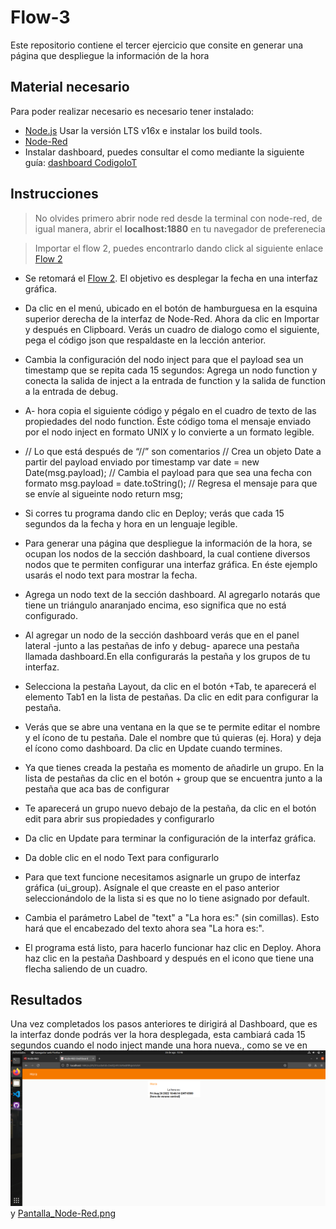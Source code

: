 # Flow-3

Este repositorio contiene el tercer ejercicio que consite en generar una página que despliegue la información de la hora

## Material necesario
Para poder realizar necesario es necesario tener instalado:
- [Node.js](https://github.com/nodesource/distributions/blob/master/README.md) Usar la versión LTS v16x e instalar los build tools.
- [Node-Red](https://nodered.org/docs/getting-started/local)
- Instalar dashboard, puedes consultar el como mediante la siguiente guía: [dashboard CodigoIoT](https://edu.codigoiot.com/mod/page/view.php?id=1080)

## Instrucciones

>No olvides primero abrir node red desde la terminal con node-red, de igual manera, abrir el **localhost:1880** en tu navegador de preferenecia

>Importar el flow 2, puedes encontrarlo dando click al siguiente enlace [Flow 2](https://github.com/ArathTzec/Segundo-Flow)

- Se retomará el [Flow 2](https://github.com/ArathTzec/Segundo-Flow). El objetivo es desplegar la fecha en una interfaz gráfica. 

- Da clic en el menú, ubicado en el botón de hamburguesa en la esquina superior derecha de la interfaz de Node-Red. Ahora da clic en Importar y después en Clipboard. Verás un cuadro de dialogo como el siguiente, pega el código json que respaldaste en la lección anterior.

- Cambia la configuración del nodo inject para que el payload sea un timestamp que se repita cada 15 segundos: Agrega un nodo function y conecta la salida de inject a la entrada de function y la salida de function a la entrada de debug.

- A- hora copia el siguiente código y pégalo en el cuadro de texto de las propiedades del nodo function. Éste código toma el mensaje enviado por el nodo inject en formato UNIX y lo convierte a un formato legible.

- // Lo que está después de “//” son comentarios // Crea un objeto Date a partir del payload enviado por timestamp var date = new Date(msg.payload); // Cambia el payload para que sea una fecha con formato msg.payload = date.toString(); // Regresa el mensaje para que se envíe al sigueinte nodo return msg;

- Si corres tu programa dando clic en Deploy; verás que cada 15 segundos da la fecha y hora en un lenguaje legible.

- Para generar una página que despliegue la información de la hora, se ocupan los nodos de la sección dashboard, la cual contiene diversos nodos que te permiten configurar una interfaz gráfica. En éste ejemplo usarás el nodo text para mostrar la fecha.

- Agrega un nodo text de la sección dashboard. Al agregarlo notarás que tiene un triángulo anaranjado encima, eso significa que no está configurado.

- Al agregar un nodo de la sección dashboard verás que en el panel lateral -junto a las pestañas de info y debug- aparece una pestaña llamada dashboard.En ella configurarás la pestaña y los grupos de tu interfaz.

- Selecciona la pestaña Layout, da clic en el botón +Tab, te aparecerá el elemento Tab1 en la lista de pestañas. Da clic en edit para configurar la pestaña.

- Verás que se abre una ventana en la que se te permite editar el nombre y el ícono de tu pestaña. Dale el nombre que tú quieras (ej. Hora) y deja el ícono como  dashboard. Da clic en Update cuando termines.

- Ya que tienes creada la pestaña es momento de añadirle un grupo. En la lista de pestañas da clic en el botón + group que se encuentra junto a la pestaña que aca bas de configurar

- Te aparecerá un grupo nuevo debajo de la pestaña, da clic en el botón edit para abrir sus propiedades y configurarlo 

- Da clic en Update para terminar la configuración de la interfaz gráfica.

- Da doble clic en el nodo Text para configurarlo

- Para que text funcione necesitamos asignarle un grupo de interfaz gráfica (ui_group). Asígnale el que creaste en el paso anterior seleccionándolo de la lista si es que no lo tiene asignado por default.

- Cambia el parámetro Label  de "text" a "La hora es:" (sin comillas). Esto hará que el encabezado del texto ahora sea "La hora es:".

- El programa está listo, para hacerlo funcionar haz clic en Deploy. Ahora haz clic en la pestaña Dashboard y después en el icono que tiene una flecha saliendo de un cuadro. 


## Resultados
Una vez completados los pasos anteriores te dirigirá al Dashboard, que es la interfaz donde podrás ver la hora desplegada, esta cambiará cada 15 segundos cuando el nodo inject mande una hora nueva., como se ve en ![](https://github.com/ArathTzec/Flow-3/blob/main/Interfaz_Node-Red_Flow3.png?raw=true) y [Pantalla_Node-Red.png](https://github.com/ArathTzec/Flow-3/blob/main/Conexiones_Node-Red_Flow_3.png) 